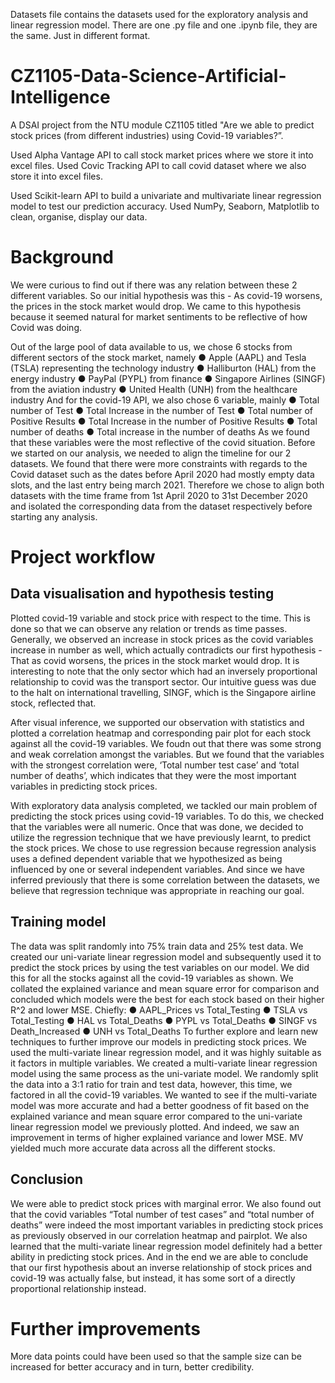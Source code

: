 Datasets file contains the datasets used for the exploratory analysis and linear regression model.
There are one .py file and one .ipynb file, they are the same. Just in different format.

# CZ1105-Data-Science-Artificial-Intelligence
A DSAI project from the NTU module CZ1105 titled "Are we able to predict stock prices (from different industries) using Covid-19 variables?”.

Used Alpha Vantage API to call stock market prices where we store it into excel files.
Used Covic Tracking API to call covid dataset where we also store it into excel files.

Used Scikit-learn API to build a univariate and multivariate linear regression model to test our prediction accuracy.
Used NumPy, Seaborn, Matplotlib to clean, organise, display our data.

# Background
We were curious to find out if there was any relation between these 2 different variables. So our initial hypothesis was this - As covid-19 worsens, the prices in the stock market
would drop. We came to this hypothesis because it seemed natural for market sentiments to be reflective of how Covid was doing.

Out of the large pool of data available to us, we chose 6 stocks from different
sectors of the stock market, namely
● Apple (AAPL) and Tesla (TSLA) representing the technology industry
● Halliburton (HAL) from the energy industry
● PayPal (PYPL) from finance
● Singapore Airlines (SINGF) from the aviation industry
● United Health (UNH) from the healthcare industry
And for the covid-19 API, we also chose 6 variable, mainly
● Total number of Test
● Total Increase in the number of Test
● Total number of Positive Results
● Total Increase in the number of Positive Results
● Total number of deaths
● Total increase in the number of deaths
As we found that these variables were the most reflective of the covid situation. Before we started on our analysis, we needed to align the timeline for our 2 datasets. We found that there were more constraints with regards to the Covid dataset such as the dates before April 2020 had mostly empty data slots, and the last entry being march 2021. Therefore we chose to align both datasets with the time frame from 1st April 2020 to 31st December 2020 and isolated the corresponding data from the dataset respectively before starting any analysis.

# Project workflow

## Data visualisation and hypothesis testing
Plotted covid-19 variable and stock price with respect to the time. This is done so that we can observe any relation or trends as time passes. 
Generally, we observed an increase in stock prices as the covid variables increase in number as well, which actually contradicts our first hypothesis - That as covid worsens, the prices in the stock market would drop. 
It is interesting to note that the only sector which had an inversely proportional relationship to covid was the transport sector. Our intuitive guess was due to the halt on international travelling, SINGF, which is the Singapore airline stock, reflected that.

After visual inference, we supported our observation with statistics and plotted a correlation heatmap and corresponding pair plot for each stock against all the covid-19 variables.
We foudn out that there was some strong and weak correlation amongst the variables. But we found that the variables with the strongest correlation were, ‘Total number test case’ and ‘total number of deaths’, which indicates that they were the most important variables in predicting stock prices.

With exploratory data analysis completed, we tackled our main problem of predicting the stock prices using covid-19 variables. To do this, we checked that the variables were all numeric. Once that was done, we decided to utilize the regression technique that we have previously learnt, to predict the stock prices. We chose to use regression because regression analysis uses a defined dependent variable that we hypothesized as being influenced by one or several independent variables. And since we have inferred previously that there is some correlation between the datasets, we believe that regression technique was appropriate in reaching our goal.

## Training model
The data  was split randomly into 75% train data and 25% test data. We created our uni-variate linear regression model and subsequently used it to predict the stock prices by using the test variables on our model. We did this for all the stocks against all the covid-19 variables as shown. We collated the explained variance and mean square error for comparison and concluded which models were the best for each stock based on their higher R^2 and lower MSE. Chiefly:
● AAPL_Prices vs Total_Testing
● TSLA vs Total_Testing
● HAL vs Total_Deaths
● PYPL vs Total_Deaths
● SINGF vs Death_Increased
● UNH vs Total_Deaths
To further explore and learn new techniques to further improve our models in predicting stock prices. We used the multi-variate linear regression model, and it was highly suitable as it factors in multiple variables. 
We created a multi-variate linear regression model using the same process as the uni-variate model. We randomly split the data into a 3:1 ratio for train and test data, however, this time, we factored in all the covid-19 variables. We wanted to see if the multi-variate model was more accurate and had a better goodness of fit based on the explained variance and mean square error compared to the uni-variate linear regression model we previously plotted. And indeed, we saw an improvement in terms of higher explained variance and lower MSE. MV yielded much more accurate data across all the different stocks.

## Conclusion
We were able to predict stock prices with marginal error. We also found out that the covid variables “Total number of test cases” and “total number of deaths” were indeed the most important variables in predicting stock prices as previously observed in our correlation heatmap and pairplot. We also learned that the multi-variate linear regression model definitely had a better ability in predicting stock prices. And in the end we are able to conclude that our first hypothesis about an inverse relationship of stock prices and covid-19 was actually false, but instead, it has some sort of a directly proportional relationship instead. 

# Further improvements
More data points could have been used so that the sample size can be increased for better accuracy and in turn, better credibility.
